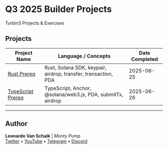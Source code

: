 # Q3 2025 Builder Projects

Turbin3 Projects & Exercises

## Projects

| Project Name | Language / Concepts | Date Completed |
|--------------|---------------------|----------------|
| [Rust Prereq](Prerequisites/rustprereq/) | Rust, Solana SDK, keypair, airdrop, transfer, transaction, PDA | 2025-06-25 |
| [TypeScript Prereq](Prerequisites/tsprereq/) | TypeScript, Anchor, @solana/web3.js, PDA, submitTx, airdrop | 2025-06-26 |

---

## Author

**Leonardo Van Schaik** | *Monty Pump*  
[Twitter](https://x.com/montypump) • [YouTube](https://www.youtube.com/@montypump) • [Telegram](https://t.me/montypump) • [Discord](https://discord.com/users/montypump)